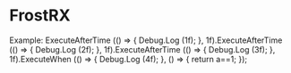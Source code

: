 # FrostRX
Example:
ExecuteAfterTime (() => {
			Debug.Log (1f);
		}, 1f).ExecuteAfterTime (() => {
			Debug.Log (2f);
		}, 1f).ExecuteAfterTime (() => {
			Debug.Log (3f);
		}, 1f).ExecuteWhen (() => {
			Debug.Log (4f);
		}, () => {
			return a==1;
		});
